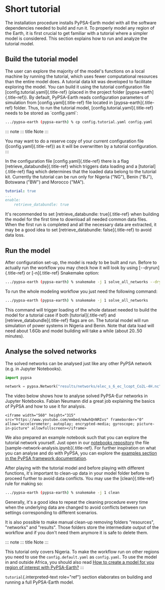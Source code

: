 # Short tutorial

The installation procedure installs PyPSA-Earth model with all the
software dependencies needed to build and run it. To properly model any
region of the Earth, it is first crucial to get familiar with a tutorial
where a simpler model is considered. This section explains how to run
and analyze the tutorial model.

## Build the tutorial model

The user can explore the majority of the model\'s functions on a local
machine by running the tutorial, which uses fewer computational
resources than the entire model does. A tutorial data kit was developed
to facilitate exploring the model. You can build it using the tutorial
configuration file [config.tutorial.yaml]{.title-ref} (placed in the
project folder [pypsa-earth]{.title-ref}). By default, PyPSA-Earth reads
configuration parameters of simulation from [config.yaml]{.title-ref}
file located in [pypsa-earth]{.title-ref} folder. Thus, to run the
tutorial model, [config.tutorial.yaml]{.title-ref} needs to be stored as
\`config.yaml\`:

``` bash
.../pypsa-earth (pypsa-earth) % cp config.tutorial.yaml config.yaml
```

::: note
::: title
Note
:::

You may want to do a reserve copy of your current configuration file
([config.yaml]{.title-ref}) as it will be overwritten by a tutorial
configuration.
:::

In the configuration file [config.yaml]{.title-ref} there is a flag
[retrieve_databundle]{.title-ref} which triggers data loading and a
[tutorial]{.title-ref} flag which determines that the loaded data belong
to the tutorial kit. Currently the tutorial can be run only for Nigeria
(\"NG\"), Benin (\"BJ\"), Botswana (\"BW\") and Morocco (\"MA\").

``` yaml
tutorial: true
...
enable:
    retrieve_databundle: true
```

It\'s recommended to set [retrieve_databundle: true]{.title-ref} when
building the model for the first time to download all needed common data
files. When the first run is completed and all the necessary data are
extracted, it may be a good idea to set [retrieve_databundle:
false]{.title-ref} to avoid data loss.

## Run the model

After configuration set-up, the model is ready to be built and run.
Before to actually run the workflow you may check how it will look by
using [\--dryrun]{.title-ref} or [-n]{.title-ref} Snakemake option:

``` bash
.../pypsa-earth (pypsa-earth) % snakemake -j 1 solve_all_networks --dryrun
```

To run the whole modeling workflow you just need the following command:

``` bash
.../pypsa-earth (pypsa-earth) % snakemake -j 1 solve_all_networks
```

This command will trigger loading of the whole dataset needed to build
the model for a tutorial case if both [tutorial]{.title-ref} and
[retrieve_databundle]{.title-ref} flags are on. The tutorial model will
run simulation of power systems in Nigeria and Benin. Note that data
load will need about 1.6Gb and model building will take a while (about
20..50 minutes).

## Analyse the solved networks

The solved networks can be analysed just like any other PyPSA network
(e.g. in Jupyter Notebooks).

``` python
import pypsa

network = pypsa.Network("results/networks/elec_s_6_ec_lcopt_Co2L-4H.nc")
```

The video below shows how to analyse solved PyPSA-Eur networks in
Jupyter Notebooks. Fabian Neumann did a great job explaining the basics
of PyPSA and how to use it for analysis.

```{=html}
<iframe width="560" height="315" src="https://www.youtube.com/embed/mAwhQnNRIvs" frameborder="0" allow="accelerometer; autoplay; encrypted-media; gyroscope; picture-in-picture" allowfullscreen></iframe>
```
We also prepared an example notebook such that you can explore the
tutorial network yourself. Just open in our [notebooks
repository](https://github.com/pypsa-meets-earth/documentation/tree/main/notebooks)
the file [sample-network-analysis.ipynb]{.title-ref}. For further
inspiration on what you can analyse and do with PyPSA, you can explore
the [examples section in the PyPSA framework
documentation](https://pypsa.readthedocs.io/en/latest/examples-basic.html).

After playing with the tutorial model and before playing with different
functions, it\'s important to clean-up data in your model folder before
to proceed further to avoid data conflicts. You may use the
[clean]{.title-ref} rule for making so:

``` bash
.../pypsa-earth (pypsa-earth) % snakemake -j 1 clean
```

Generally, it\'s a good idea to repeat the cleaning procedure every time
when the underlying data are changed to avoid conflicts between run
settings corresponding to different scenarios.

It is also possible to make manual clean-up removing folders
\"resources\", \"networks\" and \"results\". Those folders store the
intermediate output of the workflow and if you don\'t need them anymore
it is safe to delete them.

::: note
::: title
Note
:::

This tutorial only covers Nigeria. To make the workflow run on other
regions you need to use the `config.default.yaml` as `config.yaml`. To
use the model in and outside Africa, you should also read [How to create
a model for you region of interest with
PyPSA-Earth?](https://github.com/pypsa-meets-earth/pypsa-earth/discussions/505)
:::

`tutorial`{.interpreted-text role="ref"} section elaborates on building
and running a full PyPSA-Earth model.

